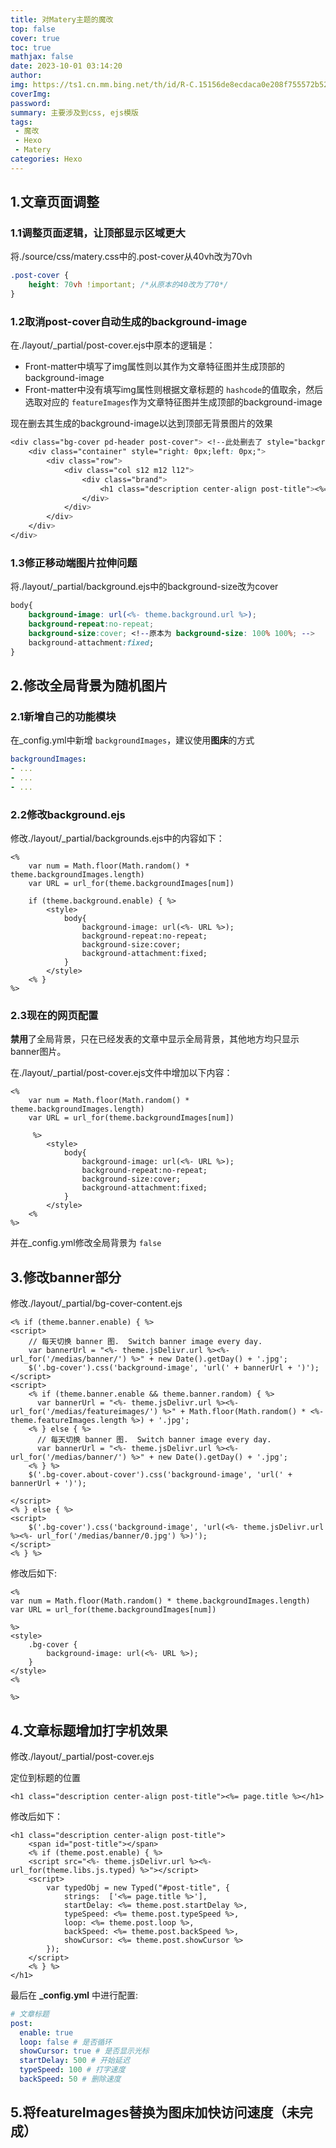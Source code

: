 ```yaml
---
title: 对Matery主题的魔改
top: false
cover: true
toc: true
mathjax: false
date: 2023-10-01 03:14:20
author:
img: https://ts1.cn.mm.bing.net/th/id/R-C.15156de8ecdaca0e208f755572b5217b?rik=SCL92Je0wYHVXg&riu=http%3a%2f%2fheibanbai.com.cn%2fimg%2fhexo.png&ehk=VywdH%2f1oS1u8iXWWEm11T%2bm0ntJ9pczrqS%2bktzxU3Mo%3d&risl=&pid=ImgRaw&r=0
coverImg:
password:
summary: 主要涉及到css, ejs模版
tags:
 - 魔改
 - Hexo
 - Matery 
categories: Hexo
---
```

## 1.文章页面调整

### 1.1调整页面逻辑，让顶部显示区域更大

将./source/css/matery.css中的.post-cover从40vh改为70vh

```css
.post-cover {
    height: 70vh !important; /*从原本的40改为了70*/
}
```

### 1.2取消post-cover自动生成的background-image

在./layout/_partial/post-cover.ejs中原本的逻辑是：

- Front-matter中填写了img属性则以其作为文章特征图并生成顶部的background-image
- Front-matter中没有填写img属性则根据文章标题的 `hashcode`的值取余，然后选取对应的 `featureImages`作为文章特征图并生成顶部的background-image

现在删去其生成的background-image以达到顶部无背景图片的效果

```css
<div class="bg-cover pd-header post-cover"> <!--此处删去了 style="background-image: url('<%- featureimg %>')" -->
    <div class="container" style="right: 0px;left: 0px;">
        <div class="row">
            <div class="col s12 m12 l12">
                <div class="brand">
                    <h1 class="description center-align post-title"><%= page.title %></h1>
                </div>
            </div>
        </div>
    </div>
</div>
```

### 1.3修正移动端图片拉伸问题

将./layout/_partial/background.ejs中的background-size改为cover

```css
body{
    background-image: url(<%- theme.background.url %>);
    background-repeat:no-repeat;
    background-size:cover; <!--原本为 background-size: 100% 100%; -->
    background-attachment:fixed;
}
```

## 2.修改全局背景为随机图片

### 2.1新增自己的功能模块

在_config.yml中新增 `backgroundImages`，建议使用**图床**的方式

```yml
backgroundImages:
- ...
- ...
- ...
```

### 2.2修改background.ejs

修改./layout/_partial/backgrounds.ejs中的内容如下：

```ejs
<% 
    var num = Math.floor(Math.random() * theme.backgroundImages.length)
    var URL = url_for(theme.backgroundImages[num])

    if (theme.background.enable) { %>
        <style>
            body{
                background-image: url(<%- URL %>);
                background-repeat:no-repeat;
                background-size:cover;
                background-attachment:fixed;
            }
        </style>
    <% } 
%>
```

### 2.3现在的网页配置

**禁用**了全局背景，只在已经发表的文章中显示全局背景，其他地方均只显示banner图片。

在./layout/_partial/post-cover.ejs文件中增加以下内容：

```ejs
<% 
    var num = Math.floor(Math.random() * theme.backgroundImages.length)
    var URL = url_for(theme.backgroundImages[num])

     %>
        <style>
            body{
                background-image: url(<%- URL %>);
                background-repeat:no-repeat;
                background-size:cover;
                background-attachment:fixed;
            }
        </style>
    <% 
%>
```

并在_config.yml修改全局背景为 `false`

## 3.修改banner部分

修改./layout/_partial/bg-cover-content.ejs

```ejs
<% if (theme.banner.enable) { %>
<script>
    // 每天切换 banner 图.  Switch banner image every day.
    var bannerUrl = "<%- theme.jsDelivr.url %><%- url_for('/medias/banner/') %>" + new Date().getDay() + '.jpg';
    $('.bg-cover').css('background-image', 'url(' + bannerUrl + ')');
</script>
<script>
    <% if (theme.banner.enable && theme.banner.random) { %>
      var bannerUrl = "<%- theme.jsDelivr.url %><%- url_for('/medias/featureimages/') %>" + Math.floor(Math.random() * <%- theme.featureImages.length %>) + '.jpg';
    <% } else { %>
      // 每天切换 banner 图.  Switch banner image every day.
      var bannerUrl = "<%- theme.jsDelivr.url %><%- url_for('/medias/banner/') %>" + new Date().getDay() + '.jpg';
    <% } %>
    $('.bg-cover.about-cover').css('background-image', 'url(' + bannerUrl + ')');

</script>
<% } else { %>
<script>
    $('.bg-cover').css('background-image', 'url(<%- theme.jsDelivr.url %><%- url_for('/medias/banner/0.jpg') %>)');
</script>
<% } %>
```

修改后如下:

```ejs
<% 
var num = Math.floor(Math.random() * theme.backgroundImages.length)
var URL = url_for(theme.backgroundImages[num])

%>
<style>
    .bg-cover {
        background-image: url(<%- URL %>);
    }
</style>
<%

%>
```

## 4.文章标题增加打字机效果

修改./layout/_partial/post-cover.ejs

定位到标题的位置

```ejs
<h1 class="description center-align post-title"><%= page.title %></h1>
```

修改后如下：

```ejs
<h1 class="description center-align post-title">
    <span id="post-title"></span>
    <% if (theme.post.enable) { %>
    <script src="<%- theme.jsDelivr.url %><%- url_for(theme.libs.js.typed) %>"></script>
    <script>
        var typedObj = new Typed("#post-title", {
            strings:  ['<%= page.title %>'],
            startDelay: <%= theme.post.startDelay %>,
            typeSpeed: <%= theme.post.typeSpeed %>,
            loop: <%= theme.post.loop %>,
            backSpeed: <%= theme.post.backSpeed %>,
            showCursor: <%= theme.post.showCursor %>
        });
    </script>
    <% } %>
</h1>
```

最后在 **_config.yml** 中进行配置:

```yaml
# 文章标题
post:
  enable: true
  loop: false # 是否循环
  showCursor: true # 是否显示光标
  startDelay: 500 # 开始延迟
  typeSpeed: 100 # 打字速度
  backSpeed: 50 # 删除速度
```

## 5.将featureImages替换为图床加快访问速度（未完成）
